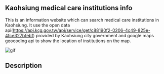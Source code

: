 Kaohsiung medical care institutions info
----------------------------------------
This is an information website which can search medical care institutions in Kaohsiung.
It use the open data api(https://api.kcg.gov.tw/api/service/get/c88190f2-0206-4c49-825e-4fce327bfebf)
provided by Kaohsiung city government and google maps geocoding api to show the location of institutions on the map.

![gif](https://i.imgur.com/LCI9HgU.gif)

## Description

